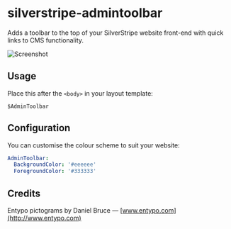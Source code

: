 # silverstripe-admintoolbar

Adds a toolbar to the top of your SilverStripe website front-end with quick links to CMS functionality.

![Screenshot](screenshot.png)

## Usage

Place this after the `<body>` in your layout template:

```
$AdminToolbar
```

## Configuration

You can customise the colour scheme to suit your website:

```yaml
AdminToolbar:
  BackgroundColor: '#eeeeee'
  ForegroundColor: '#333333'
```

## Credits

Entypo pictograms by Daniel Bruce — [www.entypo.com](http://www.entypo.com)
